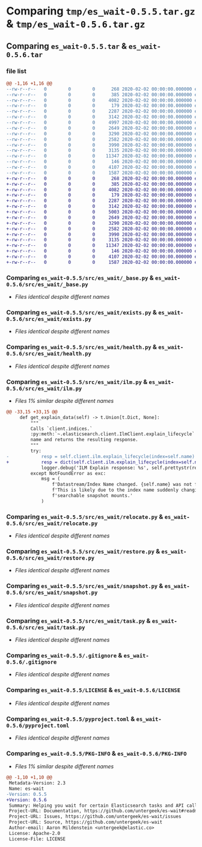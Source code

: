 # Comparing `tmp/es_wait-0.5.5.tar.gz` & `tmp/es_wait-0.5.6.tar.gz`

## Comparing `es_wait-0.5.5.tar` & `es_wait-0.5.6.tar`

### file list

```diff
@@ -1,16 +1,16 @@
--rw-r--r--   0        0        0      268 2020-02-02 00:00:00.000000 es_wait-0.5.5/.coveragerc
--rw-r--r--   0        0        0      385 2020-02-02 00:00:00.000000 es_wait-0.5.5/src/es_wait/__init__.py
--rw-r--r--   0        0        0     4082 2020-02-02 00:00:00.000000 es_wait-0.5.5/src/es_wait/_base.py
--rw-r--r--   0        0        0      179 2020-02-02 00:00:00.000000 es_wait-0.5.5/src/es_wait/exceptions.py
--rw-r--r--   0        0        0     2287 2020-02-02 00:00:00.000000 es_wait-0.5.5/src/es_wait/exists.py
--rw-r--r--   0        0        0     3142 2020-02-02 00:00:00.000000 es_wait-0.5.5/src/es_wait/health.py
--rw-r--r--   0        0        0     4997 2020-02-02 00:00:00.000000 es_wait-0.5.5/src/es_wait/ilm.py
--rw-r--r--   0        0        0     2649 2020-02-02 00:00:00.000000 es_wait-0.5.5/src/es_wait/relocate.py
--rw-r--r--   0        0        0     3290 2020-02-02 00:00:00.000000 es_wait-0.5.5/src/es_wait/restore.py
--rw-r--r--   0        0        0     2582 2020-02-02 00:00:00.000000 es_wait-0.5.5/src/es_wait/snapshot.py
--rw-r--r--   0        0        0     3990 2020-02-02 00:00:00.000000 es_wait-0.5.5/src/es_wait/task.py
--rw-r--r--   0        0        0     3135 2020-02-02 00:00:00.000000 es_wait-0.5.5/.gitignore
--rw-r--r--   0        0        0    11347 2020-02-02 00:00:00.000000 es_wait-0.5.5/LICENSE
--rw-r--r--   0        0        0      146 2020-02-02 00:00:00.000000 es_wait-0.5.5/README.md
--rw-r--r--   0        0        0     4107 2020-02-02 00:00:00.000000 es_wait-0.5.5/pyproject.toml
--rw-r--r--   0        0        0     1587 2020-02-02 00:00:00.000000 es_wait-0.5.5/PKG-INFO
+-rw-r--r--   0        0        0      268 2020-02-02 00:00:00.000000 es_wait-0.5.6/.coveragerc
+-rw-r--r--   0        0        0      385 2020-02-02 00:00:00.000000 es_wait-0.5.6/src/es_wait/__init__.py
+-rw-r--r--   0        0        0     4082 2020-02-02 00:00:00.000000 es_wait-0.5.6/src/es_wait/_base.py
+-rw-r--r--   0        0        0      179 2020-02-02 00:00:00.000000 es_wait-0.5.6/src/es_wait/exceptions.py
+-rw-r--r--   0        0        0     2287 2020-02-02 00:00:00.000000 es_wait-0.5.6/src/es_wait/exists.py
+-rw-r--r--   0        0        0     3142 2020-02-02 00:00:00.000000 es_wait-0.5.6/src/es_wait/health.py
+-rw-r--r--   0        0        0     5003 2020-02-02 00:00:00.000000 es_wait-0.5.6/src/es_wait/ilm.py
+-rw-r--r--   0        0        0     2649 2020-02-02 00:00:00.000000 es_wait-0.5.6/src/es_wait/relocate.py
+-rw-r--r--   0        0        0     3290 2020-02-02 00:00:00.000000 es_wait-0.5.6/src/es_wait/restore.py
+-rw-r--r--   0        0        0     2582 2020-02-02 00:00:00.000000 es_wait-0.5.6/src/es_wait/snapshot.py
+-rw-r--r--   0        0        0     3990 2020-02-02 00:00:00.000000 es_wait-0.5.6/src/es_wait/task.py
+-rw-r--r--   0        0        0     3135 2020-02-02 00:00:00.000000 es_wait-0.5.6/.gitignore
+-rw-r--r--   0        0        0    11347 2020-02-02 00:00:00.000000 es_wait-0.5.6/LICENSE
+-rw-r--r--   0        0        0      146 2020-02-02 00:00:00.000000 es_wait-0.5.6/README.md
+-rw-r--r--   0        0        0     4107 2020-02-02 00:00:00.000000 es_wait-0.5.6/pyproject.toml
+-rw-r--r--   0        0        0     1587 2020-02-02 00:00:00.000000 es_wait-0.5.6/PKG-INFO
```

### Comparing `es_wait-0.5.5/src/es_wait/_base.py` & `es_wait-0.5.6/src/es_wait/_base.py`

 * *Files identical despite different names*

### Comparing `es_wait-0.5.5/src/es_wait/exists.py` & `es_wait-0.5.6/src/es_wait/exists.py`

 * *Files identical despite different names*

### Comparing `es_wait-0.5.5/src/es_wait/health.py` & `es_wait-0.5.6/src/es_wait/health.py`

 * *Files identical despite different names*

### Comparing `es_wait-0.5.5/src/es_wait/ilm.py` & `es_wait-0.5.6/src/es_wait/ilm.py`

 * *Files 1% similar despite different names*

```diff
@@ -33,15 +33,15 @@
     def get_explain_data(self) -> t.Union[t.Dict, None]:
         """
         Calls `client.indices.`
         :py:meth:`~.elasticsearch.client.IlmClient.explain_lifecycle` with an index
         name and returns the resulting response.
         """
         try:
-            resp = self.client.ilm.explain_lifecycle(index=self.name)
+            resp = dict(self.client.ilm.explain_lifecycle(index=self.name))
             logger.debug('ILM Explain response: %s', self.prettystr(resp))
         except NotFoundError as exc:
             msg = (
                 f'Datastream/Index Name changed. {self.name} was not found. '
                 f'This is likely due to the index name suddenly changing, as with '
                 f'searchable snapshot mounts.'
             )
```

### Comparing `es_wait-0.5.5/src/es_wait/relocate.py` & `es_wait-0.5.6/src/es_wait/relocate.py`

 * *Files identical despite different names*

### Comparing `es_wait-0.5.5/src/es_wait/restore.py` & `es_wait-0.5.6/src/es_wait/restore.py`

 * *Files identical despite different names*

### Comparing `es_wait-0.5.5/src/es_wait/snapshot.py` & `es_wait-0.5.6/src/es_wait/snapshot.py`

 * *Files identical despite different names*

### Comparing `es_wait-0.5.5/src/es_wait/task.py` & `es_wait-0.5.6/src/es_wait/task.py`

 * *Files identical despite different names*

### Comparing `es_wait-0.5.5/.gitignore` & `es_wait-0.5.6/.gitignore`

 * *Files identical despite different names*

### Comparing `es_wait-0.5.5/LICENSE` & `es_wait-0.5.6/LICENSE`

 * *Files identical despite different names*

### Comparing `es_wait-0.5.5/pyproject.toml` & `es_wait-0.5.6/pyproject.toml`

 * *Files identical despite different names*

### Comparing `es_wait-0.5.5/PKG-INFO` & `es_wait-0.5.6/PKG-INFO`

 * *Files 1% similar despite different names*

```diff
@@ -1,10 +1,10 @@
 Metadata-Version: 2.3
 Name: es-wait
-Version: 0.5.5
+Version: 0.5.6
 Summary: Helping you wait for certain Elasticsearch tasks and API calls to finish
 Project-URL: Documentation, https://github.com/untergeek/es-wait#readme
 Project-URL: Issues, https://github.com/untergeek/es-wait/issues
 Project-URL: Source, https://github.com/untergeek/es-wait
 Author-email: Aaron Mildenstein <untergeek@elastic.co>
 License: Apache-2.0
 License-File: LICENSE
```

